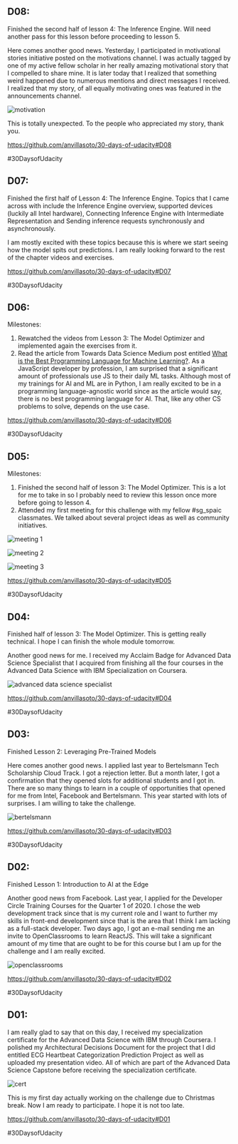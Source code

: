 D08:
----------

Finished the second half of lesson 4: The Inference Engine. Will need another pass for this lesson before proceeding to lesson 5.

Here comes another good news. Yesterday, I participated in motivational stories initiative posted on the motivations channel. I was actually tagged by one of my active fellow scholar in her really amazing motivational story that I compelled to share mine. It is later today that I realized that something weird happened due to numerous mentions and direct messages I received. I realized that my story, of all equally motivating ones was featured in the announcements channel. 

![motivation](./images/motivation.png)

This is totally unexpected. To the people who appreciated my story, thank you.

https://github.com/anvillasoto/30-days-of-udacity#D08

&#35;30DaysofUdacity


D07:
----------

Finished the first half of Lesson 4: The Inference Engine. Topics that I came across with include the Inference Engine overview, supported devices (luckily all Intel hardware), Connecting Inference Engine with Intermediate Representation and Sending inference requests synchronously and asynchronously. 

I am mostly excited with these topics because this is where we start seeing how the model spits out predictions. I am really looking forward to the rest of the chapter videos and exercises.

https://github.com/anvillasoto/30-days-of-udacity#D07

&#35;30DaysofUdacity


D06:
----------

Milestones:
1. Rewatched the videos from Lesson 3: The Model Optimizer and implemented again the exercises from it. 
2. Read the article from Towards Data Science Medium post entitled [What is the Best Programming Language for Machine Learning?](https://towardsdatascience.com/what-is-the-best-programming-language-for-machine-learning-a745c156d6b7). As a JavaScript developer by profession, I am surprised that a significant amount of professionals use JS to their daily ML tasks. Although most of my trainings for AI and ML are in Python, I am really excited to be in a programming language-agnostic world since as the article would say, there is no best programming language for AI. That, like any other CS problems to solve, depends on the use case.

https://github.com/anvillasoto/30-days-of-udacity#D06

&#35;30DaysofUdacity


D05:
----------

Milestones:
1. Finished the second half of lesson 3: The Model Optimizer. This is a lot for me to take in so I probably need to review this lesson once more before going to lesson 4.
2. Attended my first meeting for this challenge with my fellow #sg_spaic classmates. We talked about several project ideas as well as community initiatives.

![meeting 1](./images/meeting_1.png)

![meeting 2](./images/meeting_2.jpg)

![meeting 3](./images/meeting_3.jpg)

https://github.com/anvillasoto/30-days-of-udacity#D05

&#35;30DaysofUdacity

D04:
----------
Finished half of lesson 3: The Model Optimizer. This is getting really technical. I hope I can finish the whole module tomorrow. 

Another good news for me. I received my Acclaim Badge for Advanced Data Science Specialist that I acquired from finishing all the four courses in the Advanced Data Science with IBM Specialization on Coursera.

![advanced data science specialist](./images/advanced_data_science_specialist.png)

https://github.com/anvillasoto/30-days-of-udacity#D04

&#35;30DaysofUdacity


D03:
----------
Finished Lesson 2: Leveraging Pre-Trained Models

Here comes another good news. I applied last year to Bertelsmann Tech Scholarship Cloud Track. I got a rejection letter. But a month later, I got a confirmation that they opened slots for additional students and I got in. There are so many things to learn in a couple of opportunities that opened for me from Intel, Facebook and Bertelsmann. This year started with lots of surprises. I am willing to take the challenge. 

![bertelsmann](./images/bertelsmann.png)

https://github.com/anvillasoto/30-days-of-udacity#D03

&#35;30DaysofUdacity


D02:
----------
Finished Lesson 1: Introduction to AI at the Edge

Another good news from Facebook. Last year, I applied for the Developer Circle Training Courses for the Quarter 1 of 2020. I chose the web development track since that is my current role and I want to further my skills in front-end development since that is the area that I think I am lacking as a full-stack developer. Two days ago, I got an e-mail sending me an invite to OpenClassrooms to learn ReactJS. This will take a significant amount of my time that are ought to be for this course but I am up for the challenge and I am really excited.

![openclassrooms](./images/openclassrooms.png)

https://github.com/anvillasoto/30-days-of-udacity#D02

&#35;30DaysofUdacity


D01:
----------
I am really glad to say that on this day, I received my specialization certificate for the Advanced Data Science with IBM through Coursera. I polished my Architectural Decisions Document for the project that I did entitled ECG Heartbeat Categorization Prediction Project as well as uploaded my presentation video. All of which are part of the Advanced Data Science Capstone before receiving the specialization certificate.

![cert](images/cert.PNG)

This is my first day actually working on the challenge due to Christmas break. Now I am ready to participate. I hope it is not too late.

https://github.com/anvillasoto/30-days-of-udacity#D01

&#35;30DaysofUdacity